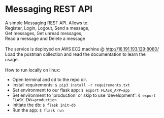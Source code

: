 # Messaging REST API
A simple Messaging REST API. Allows to:<br>
Register, Login, Logout, Send a message,<br>
Get messages, Get unread messages, <br>
Read a message and Delete a message<br>
<br>
The service is deployed on AWS EC2 machine @ http://18.191.193.129:8080/<br>
Load the postman collection and read the documentation to learn the usage.<br>
<br>
How to run locally on linux:
- Open terminal and cd to the repo dir.
- Install requirements: `$ pip3 install -r requirements.txt`
- Set environment to our flask app: `$ export FLASK_APP=app`
- Set environment to 'production' or skip to use 'development': `$ export FLASK_ENV=production`
- Initiate the db: `$ flask init-db`
- Run the app: `$ flask run`
